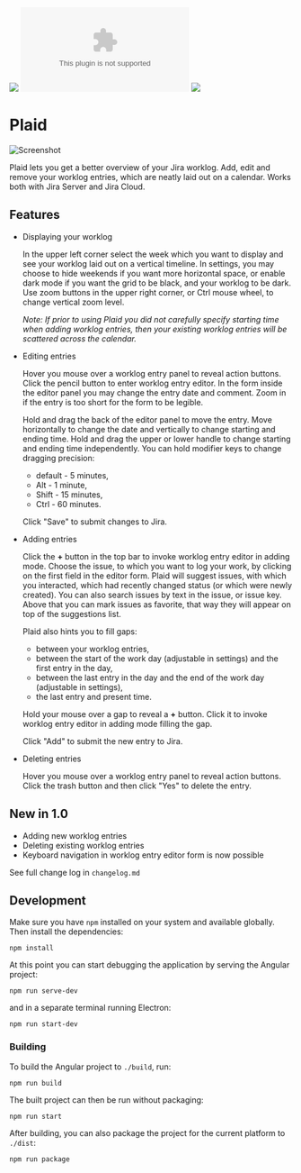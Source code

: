 [![](https://img.shields.io/github/v/release/piotrmski/plaid)](https://github.com/piotrmski/plaid/releases)
[![](https://img.shields.io/github/downloads/piotrmski/plaid/latest/Plaid-Setup-1.0.1.exe)](https://github.com/piotrmski/plaid/releases/download/v1.0.1/Plaid-Setup-1.0.1.exe)
[![](https://snapcraft.io//plaid/badge.svg)](https://snapcraft.io/plaid)

# Plaid

![Screenshot](https://raw.githubusercontent.com/piotrmski/plaid/master/screenshot.png)

Plaid lets you get a better overview of your Jira worklog. Add, edit and remove your worklog entries, which are neatly laid out on a calendar. Works both with Jira Server and Jira Cloud.


## Features

- Displaying your worklog

  In the upper left corner select the week which you want to display and see your worklog laid out on a vertical timeline. In settings, you may choose to hide weekends if you want more horizontal space, or enable dark mode if you want the grid to be black, and your worklog to be dark. Use zoom buttons in the upper right corner, or Ctrl mouse wheel, to change vertical zoom level.
  
  *Note: If prior to using Plaid you did not carefully specify starting time when adding worklog entries, then your existing worklog entries will be scattered across the calendar.*
  
- Editing entries

  Hover you mouse over a worklog entry panel to reveal action buttons. Click the pencil button to enter worklog entry editor. In the form inside the editor panel you may change the entry date and comment. Zoom in if the entry is too short for the form to be legible.
  
  Hold and drag the back of the editor panel to move the entry. Move horizontally to change the date and vertically to change starting and ending time. Hold and drag the upper or lower handle to change starting and ending time independently. You can hold modifier keys to change dragging precision:
  - default - 5 minutes,
  - Alt - 1 minute,
  - Shift - 15 minutes,
  - Ctrl - 60 minutes.
  
  Click "Save" to submit changes to Jira.

- Adding entries

  Click the **+** button in the top bar to invoke worklog entry editor in adding mode. Choose the issue, to which you want to log your work, by clicking on the first field in the editor form. Plaid will suggest issues, with which you interacted, which had recently changed status (or which were newly created). You can also search issues by text in the issue, or issue key. Above that you can mark issues as favorite, that way they will appear on top of the suggestions list.

  Plaid also hints you to fill gaps:
  - between your worklog entries,
  - between the start of the work day (adjustable in settings) and the first entry in the day,
  - between the last entry in the day and the end of the work day (adjustable in settings),
  - the last entry and present time.
  
  Hold your mouse over a gap to reveal a **+** button. Click it to invoke worklog entry editor in adding mode filling the gap.
  
  Click "Add" to submit the new entry to Jira.

- Deleting entries

  Hover you mouse over a worklog entry panel to reveal action buttons. Click the trash button and then click "Yes" to delete the entry.


## New in 1.0

- Adding new worklog entries
- Deleting existing worklog entries
- Keyboard navigation in worklog entry editor form is now possible

See full change log in `changelog.md`


## Development

Make sure you have `npm` installed on your system and available globally. Then install the dependencies:

```
npm install
```

At this point you can start debugging the application by serving the Angular project:

```
npm run serve-dev
```

and in a separate terminal running Electron:

```
npm run start-dev
```

### Building

To build the Angular project to `./build`, run:

```
npm run build
```

The built project can then be run without packaging:

```
npm run start
```

After building, you can also package the project for the current platform to `./dist`:

```
npm run package
```

